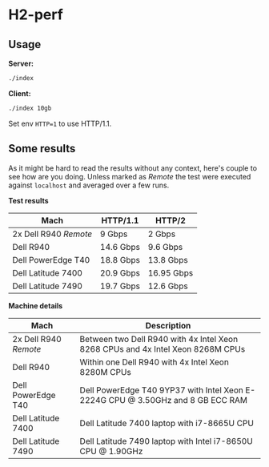 H2-perf
=======

Usage
-----

**Server:**

```bash
./index
```

**Client:**

```bash
./index 10gb
```

Set env `HTTP=1` to use HTTP/1.1.

Some results
------------

As it might be hard to read the results without any context, here's couple
to see how are you doing. Unless marked as *Remote* the test were executed
against `localhost` and averaged over a few runs.

**Test results**

| Mach                  | HTTP/1.1  | HTTP/2        |
|-----------------------|-----------|---------------|
| 2x Dell R940 *Remote* | 9 Gbps    | 2 Gbps        |
| Dell R940             | 14.6 Gbps | 9.6 Gbps      |
| Dell PowerEdge T40    | 18.8 Gbps | 13.8 Gbps     |
| Dell Latitude 7400    | 20.9 Gbps | 16.95 Gbps    |
| Dell Latitude 7490    | 19.7 Gbps | 12.6 Gbps     |

**Machine details**

| Mach                  | Description                                                                       |
|-----------------------|-----------------------------------------------------------------------------------|
| 2x Dell R940 *Remote* | Between two Dell R940 with 4x Intel Xeon 8268 CPUs and 4x Intel Xeon 8268M CPUs   |
| Dell R940             | Within one Dell R940 with 4x Intel Xeon 8280M CPUs                                |
| Dell PowerEdge T40    | Dell PowerEdge T40 9YP37 with Intel Xeon E-2224G CPU @ 3.50GHz and 8 GB ECC RAM   |
| Dell Latitude 7400    | Dell Latitude 7400 laptop with i7-8665U CPU                                       |
| Dell Latitude 7490    | Dell Latitude 7490 laptop with Intel i7-8650U CPU @ 1.90GHz                       |


